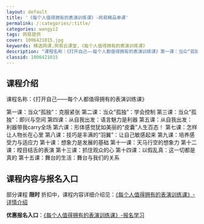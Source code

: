 ```yaml
---
layout: default
title: '《每个人值得拥有的表演训练课》-网易精品单课'
permalink: /:categories/:title/
categories: wangyi2
tags: 网易提供
cover: 1006421015.jpg
keywords: 精选网课,网易云课堂,《每个人值得拥有的表演训练课》
description: "课程名称：《打开自己——每个人都值得拥有的表演训练课》第一课：当众“孤独”：克服紧张第二课：当众“孤独”：学会控制第三课：当众“孤独”：即兴与空间第四课：从自我出发：语言魅力是利器第五课：从"
classid: 1006421015
---
```


## 课程介绍

课程名称：《打开自己——每个人都值得拥有的表演训练课》

第一课：当众“孤独”：克服紧张
第二课：当众“孤独”：学会控制
第三课：当众“孤独”：即兴与空间
第四课：从自我出发：语言魅力是利器
第五课：从自我出发：利器带我carry全场
第六课：形体感觉犹如美丽的“皮囊”人生百态！
第七课：怎样让人物长在心里
第八课：技巧是丰满的“羽翼”：让自己敏感起来
第九课：培养感受力与适应力
第十课：想象力是发展的基础
第十一课：天马行空的想象力
第十二课：瞠目结舌的表演
第十三课：抓住观众的心
第十四课：以假乱真：这一切都是真的
第十五课：舞台的生活：舞台与我们的关系

## 课程内容与报名入口

部分课程 **限时** 折扣中，课程内容详细介绍见：[《每个人值得拥有的表演训练课》-详情介绍](https://study.163.com/course/introduction/1006421015.htm?share=1&shareId=1025206652&utm_campaign=share&utm_medium=iphoneShare&utm_source=&utm_u=1025206652)

**优惠报名入口**：[《每个人值得拥有的表演训练课》-报名学习](https://study.163.com/course/introduction/1006421015.htm?share=1&shareId=1025206652&utm_campaign=share&utm_medium=iphoneShare&utm_source=&utm_u=1025206652)

